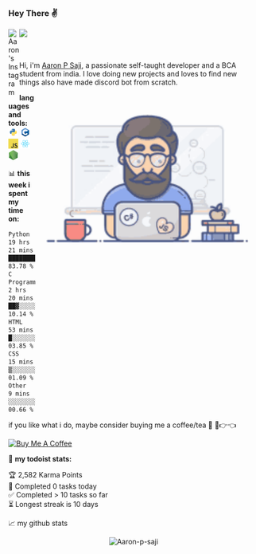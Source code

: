 ### Hey There ✌️
<a href="https://www.instagram.com/aaron.sajji/">
  <img align="left" alt="Aaron's Instagram" width="22px" src="https://raw.githubusercontent.com/hussainweb/hussainweb/main/icons/instagram.png" />
</a>

![](https://visitor-badge.glitch.me/badge?page_id=Aaron-p-saji.Aaron-p-saji)

<br />

Hi, i'm [Aaron P Saji](https://www.facebook.com/aaron.saji.94/), a passionate self-taught developer and a BCA student from india. I love doing new projects and loves to find new things also have made discord bot from scratch.

<img align="right" alt="GIF" src="https://raw.githubusercontent.com/Aaron-p-saji/my-gifs/main/programmer.gif?raw=true" width="450" height="320" />
<!--   <img align="right" alt="GIF" src="https://github.com/abhisheknaiidu/abhisheknaiidu/blob/master/code.gif?raw=true" width="500" height="320" /> -->
  

**languages and tools:**  
<code><img height="20" src="https://raw.githubusercontent.com/github/explore/80688e429a7d4ef2fca1e82350fe8e3517d3494d/topics/python/python.png"></code>
<code><img height="20" src="https://raw.githubusercontent.com/github/explore/f3e22f0dca2be955676bc70d6214b95b13354ee8/topics/c/c.png"></code>
<code><img height="20" src="https://raw.githubusercontent.com/github/explore/80688e429a7d4ef2fca1e82350fe8e3517d3494d/topics/javascript/javascript.png"></code>
<code><img height="20" src="https://raw.githubusercontent.com/github/explore/80688e429a7d4ef2fca1e82350fe8e3517d3494d/topics/react/react.png"></code>
<code><img height="20" src="https://raw.githubusercontent.com/github/explore/80688e429a7d4ef2fca1e82350fe8e3517d3494d/topics/nodejs/nodejs.png"></code>

📊 **this week i spent my time on:**
<!--START_SECTION:waka-->

```text
Python          19 hrs 21 mins  █████████████████████░░░░   83.78 %
C Programming   2 hrs 20 mins   ██▓░░░░░░░░░░░░░░░░░░░░░░   10.14 %
HTML            53 mins         █░░░░░░░░░░░░░░░░░░░░░░░░   03.85 %
CSS             15 mins         ▒░░░░░░░░░░░░░░░░░░░░░░░░   01.09 %
Other           9 mins          ░░░░░░░░░░░░░░░░░░░░░░░░░   00.66 %
```

<!--END_SECTION:waka-->

if you like what i do, maybe consider buying me a coffee/tea 🍵 🥺👉👈

<a href="https://www.buymeacoffee.com/aaronp.saji" target="_blank"><img src="https://cdn.buymeacoffee.com/buttons/v2/default-red.png" alt="Buy Me A Coffee" width="150" ></a>

🚧 **my todoist stats:**
<!-- TODO-IST:START -->
🏆  2,582 Karma Points           
🌸  Completed 0 tasks today           
✅  Completed > 10 tasks so far           
⏳  Longest streak is 10 days
<!-- TODO-IST:END -->


📈 my github stats

<p align="center"> <img src="https://github-readme-stats.vercel.app/api?username=Aaron-p-saji&show_icons=true&theme=tokyonight" alt="Aaron-p-saji" />




